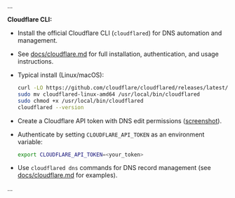 ...

**Cloudflare CLI:**

- Install the official Cloudflare CLI (`cloudflared`) for DNS automation and
  management.
- See [docs/cloudflare.md](./cloudflare.md) for full installation,
  authentication, and usage instructions.
- Typical install (Linux/macOS):

  ```sh
  curl -LO https://github.com/cloudflare/cloudflared/releases/latest/download/cloudflared-linux-amd64
  sudo mv cloudflared-linux-amd64 /usr/local/bin/cloudflared
  sudo chmod +x /usr/local/bin/cloudflared
  cloudflared --version
  ```

- Create a Cloudflare API token with DNS edit permissions
  ([screenshot](https://developers.cloudflare.com/api/images/api-token-create.png)).
- Authenticate by setting `CLOUDFLARE_API_TOKEN` as an environment variable:

  ```sh
  export CLOUDFLARE_API_TOKEN=<your_token>
  ```

- Use `cloudflared dns` commands for DNS record management (see
  [docs/cloudflare.md](./cloudflare.md) for examples).

...
